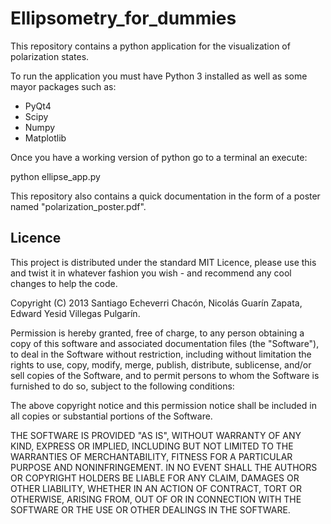 Ellipsometry_for_dummies
========================

This repository contains a python application for the visualization of polarization states. 

To run the application you must have Python 3 installed as well as some mayor packages such as:
* PyQt4
* Scipy
* Numpy
* Matplotlib

Once you have a working version of python go to a terminal an execute:

  python ellipse_app.py
  
This repository also contains a quick documentation in the form of a poster named "polarization_poster.pdf".

Licence
-------

This project is distributed under the standard MIT Licence, please use this and twist it in whatever fashion you wish - and recommend any cool changes to help the code.

Copyright (C) 2013 Santiago Echeverri Chacón, Nicolás Guarín Zapata, Edward Yesid Villegas Pulgarín.

Permission is hereby granted, free of charge, to any person obtaining a copy of this software and associated documentation files (the "Software"), to deal in the Software without restriction, including without limitation the rights to use, copy, modify, merge, publish, distribute, sublicense, and/or sell copies of the Software, and to permit persons to whom the Software is furnished to do so, subject to the following conditions:

The above copyright notice and this permission notice shall be included in all copies or substantial portions of the Software.

THE SOFTWARE IS PROVIDED "AS IS", WITHOUT WARRANTY OF ANY KIND, EXPRESS OR IMPLIED, INCLUDING BUT NOT LIMITED TO THE WARRANTIES OF MERCHANTABILITY, FITNESS FOR A PARTICULAR PURPOSE AND NONINFRINGEMENT. IN NO EVENT SHALL THE AUTHORS OR COPYRIGHT HOLDERS BE LIABLE FOR ANY CLAIM, DAMAGES OR OTHER LIABILITY, WHETHER IN AN ACTION OF CONTRACT, TORT OR OTHERWISE, ARISING FROM, OUT OF OR IN CONNECTION WITH THE SOFTWARE OR THE USE OR OTHER DEALINGS IN THE SOFTWARE.
